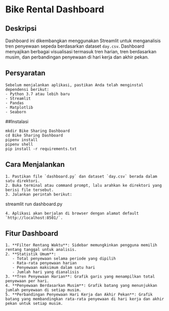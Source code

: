 # Bike Rental Dashboard 

## Deskripsi
Dashboard ini dikembangkan menggunakan Streamlit untuk menganalisis tren penyewaan sepeda berdasarkan dataset `day.csv`. Dashboard menyajikan berbagai visualisasi termasuk tren harian, tren berdasarkan musim, dan perbandingan penyewaan di hari kerja dan akhir pekan.

## Persyaratan
```
Sebelum menjalankan aplikasi, pastikan Anda telah menginstal dependensi berikut:
- Python 3.7 atau lebih baru
- Streamlit
- Pandas
- Matplotlib
- Seaborn
```

##Instalasi
```
mkdir Bike Sharing Dashboard
cd Bike Sharing Dashboard
pipenv install
pipenv shell
pip install -r requirements.txt
```

## Cara Menjalankan
```
1. Pastikan file `dashboard.py` dan dataset `day.csv` berada dalam satu direktori.
2. Buka terminal atau command prompt, lalu arahkan ke direktori yang berisi file tersebut.
3. Jalankan perintah berikut:
   ```
   streamlit run dashboard.py
   ```
4. Aplikasi akan berjalan di browser dengan alamat default `http://localhost:8501/`.
```

## Fitur Dashboard
```
1. **Filter Rentang Waktu**: Sidebar memungkinkan pengguna memilih rentang tanggal untuk analisis.
2. **Statistik Umum**:
   - Total penyewaan selama periode yang dipilih
   - Rata-rata penyewaan harian
   - Penyewaan maksimum dalam satu hari
   - Jumlah hari yang dianalisis
3. **Tren Penyewaan Harian**: Grafik garis yang menampilkan total penyewaan per hari.
4. **Penyewaan Berdasarkan Musim**: Grafik batang yang menunjukkan jumlah penyewaan di setiap musim.
5. **Perbandingan Penyewaan Hari Kerja dan Akhir Pekan**: Grafik batang yang membandingkan rata-rata penyewaan di hari kerja dan akhir pekan untuk setiap musim.
```


